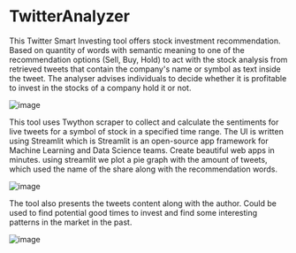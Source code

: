 # TwitterAnalyzer

This Twitter Smart Investing tool offers stock investment recommendation.
Based on quantity of words with semantic meaning to one of the recommendation options (Sell, Buy, Hold) to act with the stock analysis from retrieved 
tweets that contain the company's name or symbol as text inside the tweet.
The analyser advises individuals to decide whether it is profitable to invest in the stocks of a company hold it or not.

![image](https://user-images.githubusercontent.com/48416212/172024851-dad58c8d-fe3f-4ed2-af94-b26dea5bbddb.png)

This tool uses Twython scraper to collect and calculate the sentiments for live tweets for a
symbol of stock in a specified time range.
The UI is written using Streamlit which is Streamlit is an open-source app framework for Machine Learning and Data Science teams. 
Create beautiful web apps in minutes. using streamlit we plot a pie graph with the amount of tweets,
which used the name of the share along with the recommendation words.

![image](https://user-images.githubusercontent.com/48416212/173044547-143aebea-9e09-434b-acec-033dfa45e7e8.png)

The tool also presents the tweets content along with the author.
Could be used to find potential good times to invest and find some interesting patterns in the market in the past.

![image](https://user-images.githubusercontent.com/48416212/173045131-3c8e3c29-0966-4656-bb9b-86fba345500d.png)





